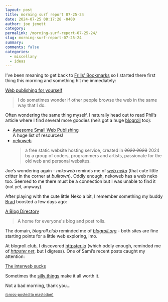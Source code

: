 ```yaml
---
layout: post
title: morning surf report 07-25-24
date: 2024-07-25 08:17:28 -0400
author: joe jenett
category: 
permalink: /morning-surf-report-07-25-24/
slug: morning-surf-report-07-25-24
summary: 
comments: false
categories:
  - miscellany
  - ideas
---
```

I’ve been meaning to get back to <a href="https://frills.dev/bookmarks/">Frills’  Bookmarks</a> so I started there first thing this morning and something hit me immediately:
<p>
<a href="https://philwilson.org/blog/2024/03/web-publishing-for-yourself/">Web publishing for yourself</a>
</p>
<blockquote>
<p>I do sometimes wonder if other people browse the web in the same way that I do.
</p>
</blockquote>
<p style="margin-top:1em;">Often wondering the same thing myself, I naturally head out  to read Phil’s article where I find several more goodies (he’s got a huge <a href="https://philwilson.org/blogroll/">blogroll</a> too):</p>
<ul>
<li><a title="thgie/awesome-small-web-publishing: A curated list of awesome small web publishing tools and frameworks. - Codeberg.org" href="https://codeberg.org/thgie/awesome-small-web-publishing#readme">Awesome Small Web Publishing</a><br>A huge list of resources!
</li>
<li><a title="nekoweb" href="https://nekoweb.org/">nekoweb</a>
<blockquote>
<p>
a free static website hosting service, created in <span style="text-decoration:line-through;">2022 2023</span> 2024 by a group of coders, programmers and artists, passionate for the old web and personal websites. 
</p>
</blockquote>
</li>
</ul>
<p>
Joe’s wondering again -  <em>nekoweb</em> reminds me of <a href="https://webneko.net/"><em>web neko</em></a> (that cute little critter in the corner at <em>bulltown</em>). Oddly enough, nekoweb has a web neko too. Seemed to me there must be a connection but I was unable to find it (not yet, anyway).
</p>
<p>
After playing with the cute little Neko a bit, I remember something my buddy <a href="https://mastodon.social/@bradenslen">Brad</a> boosted a few days ago:
</p>
<p>
<a title="A Blog Directory" href="https://blogroll.club/">A Blog Directory</a>
</p><blockquote>
<p>
A home for everyone's blog and post rolls.
</p>
</blockquote>
<p>The domain, <em>blogroll.club</em> reminded me of <a title="Hi Ray!)" href="https://blogroll.org/"><em>blogroll.org</em></a> - both sites are fine starting points for a little web exploring, imo.
</p>
<p>
At blogroll.club, I discovered <a title="Hey friends! — httpster.io" href="https://httpster.io/">httpster.io</a> (which oddly enough, reminded me of <a title="Website Design Inspiration | Httpster" href="https://httpster.net/"><em>httpster.net</em></a>, but I digress).  One of Sami’s recent posts caught my attention:
</p>
<p>
<a title="The interweb sucks — httpster.io" href="https://httpster.io/article/the-interweb-sucks/">The interweb sucks</a>
</p>
<p>
Sometimes the <a href="https://hevonen.httpster.io/">silly things</a> make it all worth it.
</p>
<p>
Not a bad morning, thank you...
</p>
<a href="https://brid.gy/publish/mastodon"><small>(cross-posted to mastodon)</small></a>